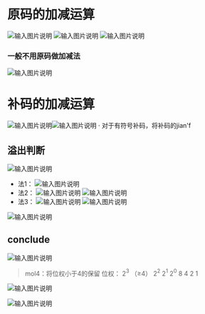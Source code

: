 


# 原码的加减运算


![输入图片说明](/imgs/2025-07-29/EvuBXvS2cCtEWqq9.png)
![输入图片说明](/imgs/2025-07-29/qpG7qbk1F0rwrrRM.png)
![输入图片说明](/imgs/2025-07-29/0rXrPyZ67R6gnaMe.png)
### 一般不用原码做加减法
![输入图片说明](/imgs/2025-08-03/1UYl3fFu59h7szPO.png)

# 补码的加减运算
![输入图片说明](/imgs/2025-07-29/YSoUevhHgfHIhVYJ.png)![输入图片说明](/imgs/2025-07-29/WooupeNLB681tjDQ.png)
· 对于有符号补码，将补码的jian'f


## 溢出判断
![输入图片说明](/imgs/2025-07-29/trJUg97yOqqZNw0t.png)
- 法1：
![输入图片说明](/imgs/2025-07-29/3eSruyoiljTcQAQq.png)
- 法2：
![输入图片说明](/imgs/2025-07-29/iaNbE5cjDitCctVF.png)
![输入图片说明](/imgs/2025-07-29/YepxiVfL4bvtbac4.png)
- 法3：
![输入图片说明](/imgs/2025-07-29/7VZM8vi4BTnZihRM.png)
![输入图片说明](/imgs/2025-07-29/H97dUskSKrsDVw1l.png)

![输入图片说明](/imgs/2025-08-03/pUkEl2YJBLC45M3d.png)
## conclude
![输入图片说明](/imgs/2025-07-29/Sw3qmt5J8LK1n8yI.png)
>mol4：将位权小于4的保留
位权：
2$^3$ （≥4）   2$^2$ 2$^1$ 2$^0$
8 4 2 1
  
  ![输入图片说明](/imgs/2025-07-29/l8bVBrUe3rRaxIzy.png)
  
![输入图片说明](/imgs/2025-07-29/ZFus57wT0UMPHvrS.png)
<!--stackedit_data:
eyJoaXN0b3J5IjpbLTg4NzM2OTksNjUzMTQxMjU0LDE3OTEwOT
QzMDEsLTE1MjI3NDc1MTEsLTE2NTM0OTQ5MjMsNDQwOTA1NjE5
XX0=
-->